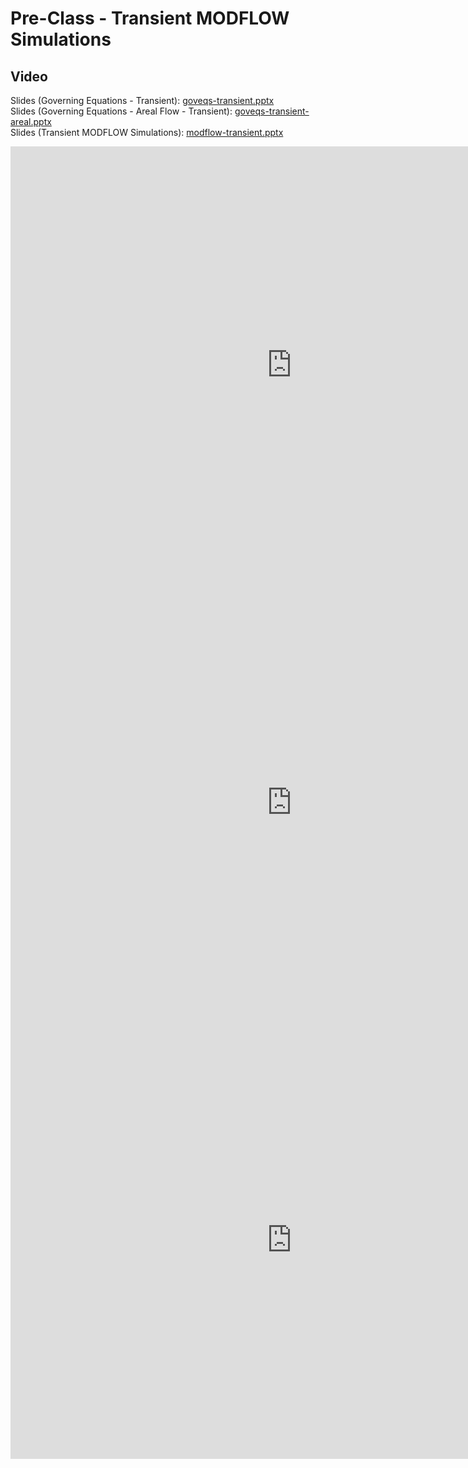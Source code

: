 # Pre-Class - Transient MODFLOW Simulations



## Video

Slides (Governing Equations - Transient): [goveqs-transient.pptx](goveqs-transient.pptx) <br>
Slides (Governing Equations - Areal Flow - Transient): [goveqs-transient-areal.pptx](goveqs-transient-areal.pptx) <br>
Slides (Transient MODFLOW Simulations): [modflow-transient.pptx](modflow-transient.pptx) <br>

<iframe width="900" height="700" src="https://www.youtube.com/embed/5GXibUrS33Y?si=lSg4pusSpKR5BLgO" title="YouTube 
video player" frameborder="0" allow="accelerometer; autoplay; clipboard-write; encrypted-media; gyroscope; picture-in-picture; web-share" referrerpolicy="strict-origin-when-cross-origin" allowfullscreen></iframe>

<iframe width="900" height="700" src="https://www.youtube.com/embed/5GXibUrS33Y?si=2NQZltqldUhoOnIn" title="YouTube 
video player" frameborder="0" allow="accelerometer; autoplay; clipboard-write; encrypted-media; gyroscope; picture-in-picture; web-share" referrerpolicy="strict-origin-when-cross-origin" allowfullscreen></iframe>

<iframe width="900" height="700" src="https://www.youtube.com/embed/5GXibUrS33Y?si=IU6GNCPhxQwtpae4" title="YouTube 
video player" frameborder="0" allow="accelerometer; autoplay; clipboard-write; encrypted-media; gyroscope; picture-in-picture; web-share" referrerpolicy="strict-origin-when-cross-origin" allowfullscreen></iframe>